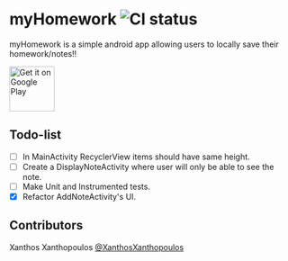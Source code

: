 # myHomework ![CI status](https://img.shields.io/badge/build-passing-brightgreen.svg)

myHomework is a simple android app allowing users to locally save their homework/notes!!

[<img alt="Get it on Google Play" height="80" src="https://play.google.com/intl/en_us/badges/images/generic/en_badge_web_generic.png">](https://play.google.com/store/apps/details?id=com.tutorial.androiddreamer.myhomework&hl=en)


## Todo-list
- [ ] In MainActivity RecyclerView items should have same height.
- [ ] Create a DisplayNoteActivity where user will only be able to see the note.
- [ ] Make Unit and Instrumented tests.
- [x] Refactor AddNoteActivity's UI.

## Contributors
Xanthos Xanthopoulos [@XanthosXanthopoulos](https://github.com/XanthosXanthopoulos)




